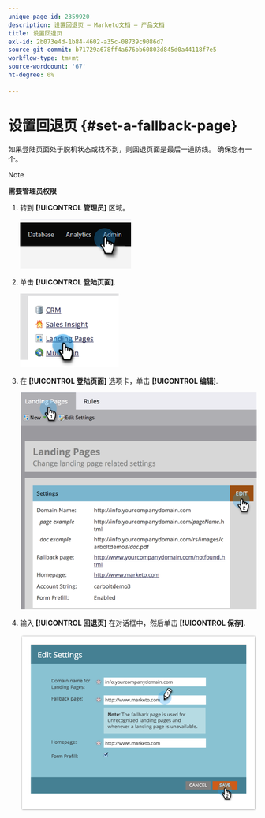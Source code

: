 ```yaml
---
unique-page-id: 2359920
description: 设置回退页 — Marketo文档 — 产品文档
title: 设置回退页
exl-id: 2b073e4d-1b84-4602-a35c-08739c9086d7
source-git-commit: b71729a678ff4a676bb60803d845d0a44118f7e5
workflow-type: tm+mt
source-wordcount: '67'
ht-degree: 0%

---
```


# 设置回退页 {#set-a-fallback-page}

如果登陆页面处于脱机状态或找不到，则回退页面是最后一道防线。 确保您有一个。

>[!NOTE]
>
>**需要管理员权限**

1. 转到 **[!UICONTROL 管理员]** 区域。

   ![](assets/set-a-fallback-page-1.png)

1. 单击 **[!UICONTROL 登陆页面]**.

   ![](assets/set-a-fallback-page-2.png)

1. 在 **[!UICONTROL 登陆页面]** 选项卡，单击 **[!UICONTROL 编辑]**.

   ![](assets/set-a-fallback-page-3.png)

1. 输入 **[!UICONTROL 回退页]** 在对话框中，然后单击 **[!UICONTROL 保存]**.

   ![](assets/set-a-fallback-page-4.png)

